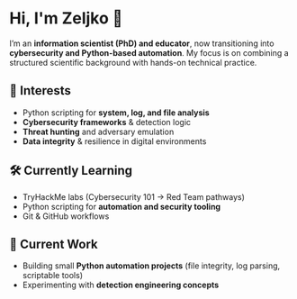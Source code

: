 # Hi, I'm Zeljko 👋  

I’m an **information scientist (PhD) and educator**, now transitioning into **cybersecurity and Python-based automation**. My focus is on combining a structured scientific background with hands-on technical practice.  

## 🧠 Interests  
- Python scripting for **system, log, and file analysis**  
- **Cybersecurity frameworks** & detection logic  
- **Threat hunting** and adversary emulation  
- **Data integrity** & resilience in digital environments  

## 🛠 Currently Learning  
- TryHackMe labs (Cybersecurity 101 → Red Team pathways)  
- Python scripting for **automation and security tooling**  
- Git & GitHub workflows  

## 🚀 Current Work  
- Building small **Python automation projects** (file integrity, log parsing, scriptable tools)  
- Experimenting with **detection engineering concepts**  